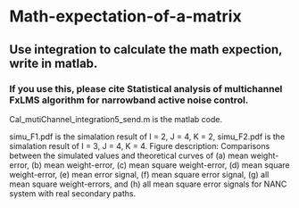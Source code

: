 # Math-expectation-of-a-matrix

## Use integration to calculate the math expection, write in matlab.

### If you use this, please cite Statistical analysis of multichannel FxLMS algorithm for narrowband active noise control.

Cal_mutiChannel_integration5_send.m is the matlab code.

simu_F1.pdf is the simalation result of I = 2, J = 4, K = 2, simu_F2.pdf is the simalation result of I = 3, J = 4, K = 4.
Figure description: Comparisons between the simulated values and theoretical curves of (a) mean weight-error, (b) mean weight-error, (c) mean square weight-error, (d) mean square weight-error, (e) mean error signal, (f) mean square error signal, (g) all mean square weight-errors, and (h) all mean square error signals for NANC system with real secondary paths.
